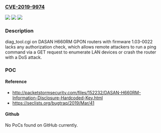 ### [CVE-2019-9974](https://cve.mitre.org/cgi-bin/cvename.cgi?name=CVE-2019-9974)
![](https://img.shields.io/static/v1?label=Product&message=n%2Fa&color=blue)
![](https://img.shields.io/static/v1?label=Version&message=n%2Fa&color=blue)
![](https://img.shields.io/static/v1?label=Vulnerability&message=n%2Fa&color=brighgreen)

### Description

diag_tool.cgi on DASAN H660RM GPON routers with firmware 1.03-0022 lacks any authorization check, which allows remote attackers to run a ping command via a GET request to enumerate LAN devices or crash the router with a DoS attack.

### POC

#### Reference
- http://packetstormsecurity.com/files/152232/DASAN-H660RM-Information-Disclosure-Hardcoded-Key.html
- https://seclists.org/bugtraq/2019/Mar/41

#### Github
No PoCs found on GitHub currently.

